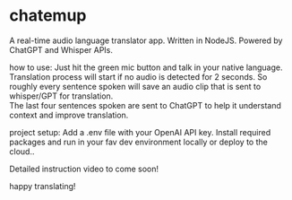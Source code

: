 # chatemup

A real-time audio language translator app. Written in NodeJS. Powered by ChatGPT and Whisper APIs.

how to use:
Just hit the green mic button and talk in your native language.
Translation process will start if no audio is detected for 2 seconds. So roughly every sentence spoken will save an audio clip that is sent to whisper/GPT for translation.  
The last four sentences spoken are sent to ChatGPT to help it understand context and improve translation.

project setup:
Add a .env file with your OpenAI API key.
Install required packages and run in your fav dev environment locally or deploy to the cloud..

Detailed instruction video to come soon!

happy translating!




